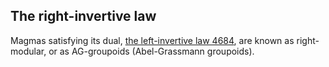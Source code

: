 ## The right-invertive law

Magmas satisfying its dual, [the left-invertive law 4684](https://teorth.github.io/equational_theories/implications/?4684), are known as right-modular, or as AG-groupoids (Abel-Grassmann groupoids).
